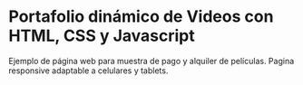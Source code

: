 # Portafolio dinámico de Videos con HTML, CSS y Javascript

Ejemplo de página web para muestra de pago y alquiler de películas. Pagina responsive adaptable a celulares y tablets.

